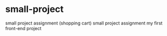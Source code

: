 # small-project
small project assignment (shopping cart)
small project assignment
my first front-end project
